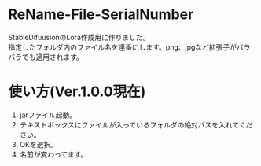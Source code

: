 # ReName-File-SerialNumber
StableDifuusionのLora作成用に作りました。<br>
指定したフォルダ内のファイル名を連番にします。png、jpgなど拡張子がバラバラでも適用されます。
# 使い方(Ver.1.0.0現在)
1. jarファイル起動。
2. テキストボックスにファイルが入っているフォルダの絶対パスを入れてください。
3. OKを選択。
4. 名前が変わってます。
